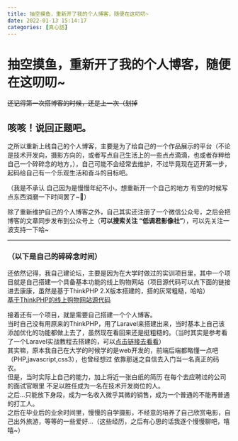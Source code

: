 ```yaml
---
title: 抽空摸鱼，重新开了我的个人博客，随便在这叨叨~
date: 2022-01-13 15:14:17
categories: [真心話]
---
```


# 抽空摸鱼，重新开了我的个人博客，随便在这叨叨~
~~还记得第一次搭博客的时候，还是上一次（划掉~~  
## 咳咳！说回正题吧。  

之所以重新上线自己的个人博客，主要是为了给自己的一个作品展示的平台（不论是技术开发向，摄影方向的，或者写点自己生活上的一些点点滴滴，也或者存粹给自己一个碎碎念的地方，），自己可能不会经常去维护，不过毕竟现在迈开第一步，起码给自己有一个乐观生活和奋斗的目标吧。  

（我是不承认 自己因为是慢慢年纪不小，想重新开一个自己的地方 有空的时候写点东西消磨一下时间罢了~🤭）

除了重新维护自己的个人博客之外，自己其实还注册了一个微信公众号，之后会把博客的文章同步发布到公众号上（**可以搜索关注 “低调君影像社”**），可以先关注一波支持一下哈~  

***
### （以下是自己的碎碎念时间）

还依然记得，我自己建论坛，主要是因为在大学时做过的实训项目里，其中一个项目就是自己搭建一个具备基本功能的线上购物网站（项目源代码可以点下面的链接进去康康，虽然是基于ThinkPHP 2.X版本搭建的，搭的灰常粗糙，哈哈）  
[基于ThinkPHP的线上购物网站源代码](https://github.com/MasterHo1228/ThinkPHP_shopping_mall)  

接着还有一个项目，就是需要自己搭建一个个人博客。  
当时自己没有用原来的ThinkPHP，用了Laravel来搭建出来，当时基本上自己该添加优化的功能都做上去了，虽然现在看回来还是挺粗糙的。（当时其实是参考看了一个Laravel实战教程去搭建的，可以[点击链接去看看](https://learnku.com/courses/laravel-essential-training/8.x?rf=8320)）  
其实嘛，原本我自己在大学的时候学的是web开发的，前端后端都略懂一点吧（PHP,javascript,css3），也曾经想过 依靠那迷之自信去入门当一名真正的码农。  
但是，当时实际上自己的能力，加上将近一张白纸的简历 在每个去应聘过的公司的面试官眼里 不足以胜任成为一名在技术开发岗位的人。  
之后...只能放下身段，成为一名收入微乎其微的销售，成为一个普通的不能再普通的打工人。  
之后在毕业后的业余时间里，慢慢的自学摄影，不经意的培养了自己欣赏电影，自己出外旅游，等等的一些爱好...（这些经历，之后有心思的话我逐个慢慢聊吧，嘻嘻~）
